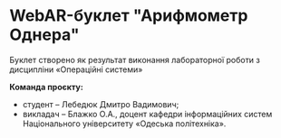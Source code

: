 # WebAR-буклет "Арифмометр Однера"
Буклет створено як результат виконання лабораторної роботи з дисципліни «Операційні системи»

**Команда проєкту:**
+ студент – Лебедюк Дмитро Вадимович;
+ викладач – Блажко О.А., доцент кафедри інформаційних систем Національного університету «Одеська політехніка».

